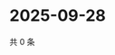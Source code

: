 # 2025-09-28

共 0 条

<!-- BEGIN ZHIHUVIDEO -->
<!-- 最后更新时间 Sun Sep 28 2025 00:12:00 GMT+0800 (China Standard Time) -->

<!-- END ZHIHUVIDEO -->
